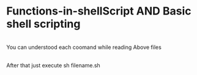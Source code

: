 # Functions-in-shellScript AND Basic shell scripting

<br> You can understood  each coomand while reading Above files<br>

<br> After that just execute sh filename.sh<br>
